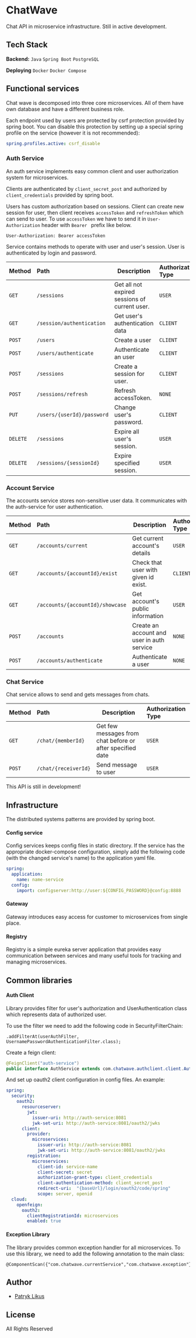 # ChatWave
Chat API in microservice infrastructure.
Still in active development.

## Tech Stack

**Backend:** `Java` `Spring Boot` `PostgreSQL`

**Deploying** `Docker` `Docker Compose`

## Functional services
Chat wave is decomposed into three core microservices. All of them have own database and have a different business role.

Each endpoint used by users are protected by csrf protection provided by spring boot. You can disable this protection by setting up a special spring profile on the service (however it is not recommended):
```yaml
spring.profiles.active: csrf_disable
```


### Auth Service

An auth service implements easy common client and user authorization system for microservices.

Clients are authenticated by `client_secret_post` and authorized by `client_credentials` provided by spring boot.

Users has custom authorization based on sessions. Client can create new session for user, then client receives `accessToken` and `refreshToken` which can send to user.
To use `accessToken` we have to send it in `User-Authorization` header with `Bearer ` prefix like below.  
```http
User-Authorization: Bearer accessToken
```

Service contains methods to operate with user and user's session. 
User is authenticated by login and password. 

| Method   | Path                                    | Description                                    | Authorization Type |
|:---------|:----------------------------------------|------------------------------------------------|:-------------------|
| `GET`    | `/sessions`                             | Get all not expired sessions of current user.  | `USER`             |
| `GET`    | `/session/authentication`               | Get user's authentication data                 | `CLIENT`           |
| `POST`   | `/users`                                | Create a user                                  | `CLIENT`           |
| `POST`   | `/users/authenticate`                   | Authenticate an user                           | `CLIENT`           |
| `POST`   | `/sessions`                             | Create a session for user.                     | `CLIENT`           |
| `POST`   | `/sessions/refresh`                     | Refresh accessToken.                           | `NONE`             |
| `PUT`    | `/users/{userId}/password`              | Change user's password.                        | `CLIENT`           |
| `DELETE` | `/sessions`                             | Expire all user's session.                     | `USER`             |
| `DELETE` | `/sessions/{sessionId}`                 | Expire specified session.                      | `USER`             |

### Account Service

The accounts service stores non-sensitive user data. It communicates with the auth-service for user authentication.

| Method | Path                             | Description                                | Authorization Type |
|:-------|:---------------------------------|--------------------------------------------|:-------------------|
| `GET`  | `/accounts/current`              | Get current account's details              | `USER`             |
| `GET`  | `/accounts/{accountId}/exist`    | Check that user with given id exist.       | `CLIENT`           |
| `GET`  | `/accounts/{accountId}/showcase` | Get account's public information           | `USER`             |
| `POST` | `/accounts`                      | Create an account and user in auth service | `NONE`             |
| `POST` | `/accounts/authenticate`         | Authenticate a user                        | `NONE`             |

### Chat Service

Chat service allows to send and gets messages from chats.

| Method | Path                 | Description                                               | Authorization Type |
|:-------|:---------------------|-----------------------------------------------------------|:-------------------|
| `GET`  | `/chat/{memberId}`   | Get few messages from chat before or after specified date | `USER`             |
| `POST` | `/chat/{receiverId}` | Send message to user                                      | `USER`             |

This API is still in development!

## Infrastructure
The distributed systems patterns are provided by spring boot.

#### Config service
Config services keeps config files in static directory.
If the service has the appropriate docker-compose configuration, simply add the following code (with the changed service's name) to the application yaml file.
```yaml
spring:
  application:
    name: name-service
  config:
    import: configserver:http://user:${CONFIG_PASSWORD}@config:8888
```

#### Gateway
Gateway introduces easy access for customer to microservices from single place.

#### Registry
Registry is a simple eureka server application that provides easy communication between services and many useful tools for tracking and managing microservices.

## Common libraries

#### Auth Client
Library provides filter for user's authorization and UserAuthentication class which represents data of authorized user. 

To use the filter we need to add the following code in SecurityFilterChain:

```
.addFilterAt(userAuthFilter, UsernamePasswordAuthenticationFilter.class);
```
Create a feign client:
```java
@FeignClient("auth-service")
public interface AuthService extends com.chatwave.authclient.client.AuthClient {}
```

And set up oauth2 client configuration in config files.
An example:

```yaml
spring:
  security:
    oauth2:
      resourceserver:
        jwt:
          issuer-uri: http://auth-service:8081
          jwk-set-uri: http://auth-service:8081/oauth2/jwks
      client:
        provider:
          microservices:
            issuer-uri: http://auth-service:8081
            jwk-set-uri: http://auth-service:8081/oauth2/jwks
        registration:
          microservices:
            client-id: service-name
            client-secret: secret
            authorization-grant-type: client_credentials
            client-authentication-method: client_secret_post
            redirect-uri:  "{baseUrl}/login/oauth2/code/spring"
            scope: server, openid
  cloud:
    openfeign:
      oauth2:
        clientRegistrationId: microservices
        enabled: true
```

#### Exception Library
The library provides common exception handler for all microservices.
To use this library, we need to add the following annotation to the main class:
```
@ComponentScan({"com.chatwave.currentService","com.chatwave.exception"})
```


## Author
- [Patryk Likus](https://www.linkedin.com/in/patryk-l-80186326b/)


## License
All Rights Reserved